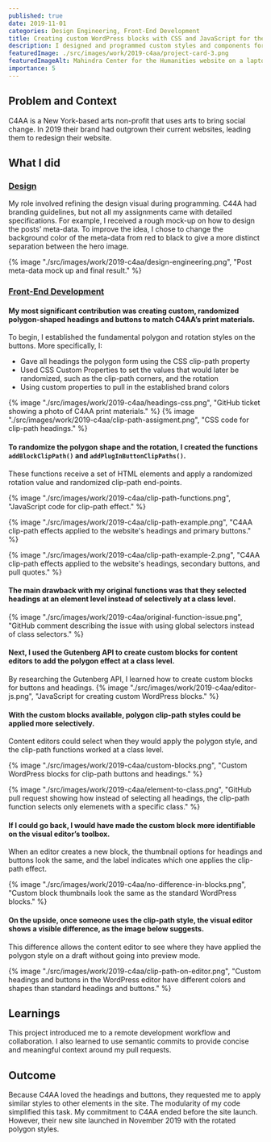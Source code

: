 ```yaml
---
published: true
date: 2019-11-01
categories: Design Engineering, Front-End Development
title: Creating custom WordPress blocks with CSS and JavaScript for the Center for Artistic Activism Website 
description: I designed and programmed custom styles and components for a WordPress child theme for the Center for Artistic Activism (C4AA).
featuredImage: ./src/images/work/2019-c4aa/project-card-3.png
featuredImageAlt: Mahindra Center for the Humanities website on a laptop and on a phone
importance: 5
---
```

<!-- <ProjectOverview 
    summary={props.frontmatter.description}
    teamAndTimeline="3 months freelance commitment working in a remote team of 3 designers/developers"
    responsabilitiesList={
        [
            "Design",
            "Front-End Development"
        ]
    }
    toolsList={
        [
            "CSS",
            "JavaScript",
            "WordPress",
            "GitHub"
        ]
    }
    outcome="A new website with custom WordPress blocks that met C4AA’s branding guidelines "
/> -->

## Problem and Context
C4AA is a New York-based arts non-profit that uses arts to bring social change. In 2019 their brand had outgrown their current websites, leading them to redesign their website. 

## What I did

### [Design](#design)

My role involved refining the design visual during programming.
C44A had branding guidelines, but not all my assignments came with detailed specifications. For example, I received a rough mock-up on how to design the posts’ meta-data. To improve the idea, I chose to change the background color of the meta-data from red to black to give a more distinct separation between the hero image.

{% image "./src/images/work/2019-c4aa/design-engineering.png", "Post meta-data mock up and final result." %}

### [Front-End Development](#front-end-development)

#### My most significant contribution was creating custom, randomized polygon-shaped headings and buttons to match C4AA’s print materials. 
To begin, I established the fundamental polygon and rotation styles on the buttons. More specifically, I:
- Gave all headings the polygon form using the CSS clip-path property
- Used CSS Custom Properties to set the values that would later be randomized, such as the clip-path corners, and the rotation
- Using custom properties to pull in the established brand colors

{% image "./src/images/work/2019-c4aa/headings-css.png", "GitHub ticket showing a photo of C4AA print materials." %}
{% image "./src/images/work/2019-c4aa/clip-path-assigment.png", "CSS code for clip-path headings." %}

#### To randomize the polygon shape and the rotation, I created the functions `addBlockClipPath()` and `addPlugInButtonClipPaths()`. 
These functions receive a set of HTML elements and apply a randomized rotation value and randomized clip-path end-points. 

{% image "./src/images/work/2019-c4aa/clip-path-functions.png", "JavaScript code for clip-path effect." %}

{% image "./src/images/work/2019-c4aa/clip-path-example.png", "C4AA clip-path effects applied to the website's headings and primary buttons." %}

{% image "./src/images/work/2019-c4aa/clip-path-example-2.png", "C4AA clip-path effects applied to the website's headings, secondary buttons, and pull quotes." %}

#### The main drawback with my original functions was that they selected headings at an element level instead of selectively at a class level. 
{% image "./src/images/work/2019-c4aa/original-function-issue.png", "GitHub comment describing the issue with using global selectors instead of class selectors." %}

#### Next, I used the Gutenberg API to create custom blocks for content editors to add the polygon effect at a class level.
By researching the Gutenberg API, I learned how to create custom blocks for buttons and headings. 
{% image "./src/images/work/2019-c4aa/editor-js.png", "JavaScript for creating custom WordPress blocks." %}

#### With the custom blocks available, polygon clip-path styles could be applied more selectively.
Content editors could select when they would apply the polygon style, and the clip-path functions worked at a class level.

{% image "./src/images/work/2019-c4aa/custom-blocks.png", "Custom WordPress blocks for clip-path buttons and headings." %}

{% image "./src/images/work/2019-c4aa/element-to-class.png", "GitHub pull request showing how instead of selecting all headings, the clip-path function selects only elemenets with a specific class." %}

#### If I could go back, I would have made the custom block more identifiable on the visual editor’s toolbox. 
When an editor creates a new block, the thumbnail options for headings and buttons look the same, and the label indicates which one applies the clip-path effect. 

{% image "./src/images/work/2019-c4aa/no-difference-in-blocks.png", "Custom block thumbnails look the same as the standard WordPress blocks." %}


#### On the upside, once someone uses the clip-path style, the visual editor shows a visible difference, as the image below suggests. 
This difference allows the content editor to see where they have applied the polygon style on a draft without going into preview mode.

{% image "./src/images/work/2019-c4aa/clip-path-on-editor.png", "Custom headings and buttons in the WordPress editor have different colors and shapes than standard headings and buttons." %}

## Learnings
This project introduced me to a remote development workflow and collaboration. I also learned to use semantic commits to provide concise and meaningful context around my pull requests.

## Outcome
Because C4AA loved the headings and buttons, they requested me to apply similar styles to other elements in the site. The modularity of my code simplified this task. My commitment to C4AA ended before the site launch. However, their new site launched in November 2019 with the rotated polygon styles.
